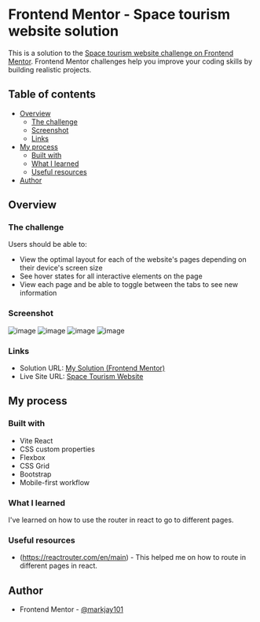 # Frontend Mentor - Space tourism website solution

This is a solution to the [Space tourism website challenge on Frontend Mentor](https://www.frontendmentor.io/challenges/space-tourism-multipage-website-gRWj1URZ3). Frontend Mentor challenges help you improve your coding skills by building realistic projects.

## Table of contents

- [Overview](#overview)
  - [The challenge](#the-challenge)
  - [Screenshot](#screenshot)
  - [Links](#links)
- [My process](#my-process)
  - [Built with](#built-with)
  - [What I learned](#what-i-learned)
  - [Useful resources](#useful-resources)
- [Author](#author)

## Overview

### The challenge

Users should be able to:

- View the optimal layout for each of the website's pages depending on their device's screen size
- See hover states for all interactive elements on the page
- View each page and be able to toggle between the tabs to see new information

### Screenshot
![image](https://github.com/markjay101/space-tourism/assets/125184798/b9bccb36-63e8-4e59-a9cb-ad6c9a4eceb1)
![image](https://github.com/markjay101/space-tourism/assets/125184798/f90c3a64-ca4c-42b7-b2c7-ee85d9f569bf)
![image](https://github.com/markjay101/space-tourism/assets/125184798/1a4ced5e-2c26-44d0-beb4-202dd854a6d0)
![image](https://github.com/markjay101/space-tourism/assets/125184798/4a9def5c-5c18-437f-824b-66b9b1b60118)
### Links

- Solution URL: [My Solution (Frontend Mentor)](https://www.frontendmentor.io/challenges/space-tourism-multipage-website-gRWj1URZ3/hub)
- Live Site URL: [Space Tourism Website](https://sage-blancmange-e51f22.netlify.app/)

## My process

### Built with

- Vite React
- CSS custom properties
- Flexbox
- CSS Grid
- Bootstrap
- Mobile-first workflow

### What I learned

I've learned on how to use the router in react to go to different pages.

### Useful resources

- (https://reactrouter.com/en/main) - This helped me on how to route in different pages in react.

## Author

- Frontend Mentor - [@markjay101](https://www.frontendmentor.io/profile/markjay101)
